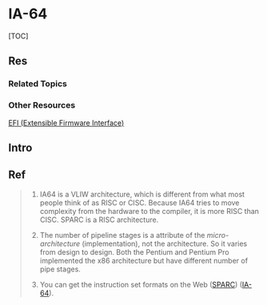 # IA-64

[TOC]



## Res
### Related Topics


### Other Resources
[EFI (Extensible Firmware Interface)](../../../Computer%20Interfaces%20&%20Hardware%20Drivers/Computer%20Firmware%20System%20Interfaces/EFI%20&%20UEFI%20(Unified%20Extensible%20Firmware%20Interface)/EFI%20(Extensible%20Firmware%20Interface).md)



## Intro



## Ref
[Are IA64 and SPARC chips RISC or CISC architecture?]: https://stackoverflow.com/q/26570720/16542494

> 1. IA64 is a VLIW architecture, which is different from what most people think of as RISC or CISC. Because IA64 tries to move complexity from the hardware to the compiler, it is more RISC than CISC. SPARC is a RISC architecture.
> 
> 3. The number of pipeline stages is a attribute of the _micro-architecture_ (implementation), not the architecture. So it varies from design to design. Both the Pentium and Pentium Pro implemented the x86 architecture but have different number of pipe stages.
> 
> 5. You can get the instruction set formats on the Web ([SPARC](http://www.cs.unm.edu/~maccabe/classes/341/labman/node9.html)) ([IA-64](https://www.ida.liu.se/~TDTS08/lectures/doc/IA64.pdf)).

